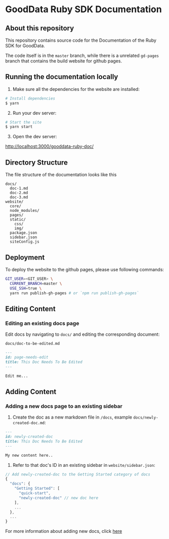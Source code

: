 # GoodData Ruby SDK Documentation

## About this repository

This repository contains source code for the Documentation of the Ruby SDK for GoodData.

The code itself is in the `master` branch, while there is a unrelated `gd-pages` branch that contains the build website for github pages.

## Running the documentation locally

1. Make sure all the dependencies for the website are installed:

```sh
# Install dependencies
$ yarn
```
2. Run your dev server:

```sh
# Start the site
$ yarn start
```

3. Open  the dev server:

[http://localhost:3000/gooddata-ruby-doc/](http://localhost:3000/gooddata-ruby-doc/)

## Directory Structure

The file structure of the documentation looks like this

```
docs/
  doc-1.md
  doc-2.md
  doc-3.md
website/
  core/
  node_modules/
  pages/
  static/
    css/
    img/
  package.json
  sidebar.json
  siteConfig.js
```

## Deployment

To deploy the website to the github pages, please use following commands:

```sh
GIT_USER=<GIT_USER> \
  CURRENT_BRANCH=master \
  USE_SSH=true \
  yarn run publish-gh-pages # or `npm run publish-gh-pages`
```

## Editing Content

### Editing an existing docs page

Edit docs by navigating to `docs/` and editing the corresponding document:

`docs/doc-to-be-edited.md`

```markdown
---
id: page-needs-edit
title: This Doc Needs To Be Edited
---

Edit me...
```

## Adding Content

### Adding a new docs page to an existing sidebar

1. Create the doc as a new markdown file in `/docs`, example `docs/newly-created-doc.md`:

```md
---
id: newly-created-doc
title: This Doc Needs To Be Edited
---

My new content here..
```

1. Refer to that doc's ID in an existing sidebar in `website/sidebar.json`:

```javascript
// Add newly-created-doc to the Getting Started category of docs
{
  "docs": {
    "Getting Started": [
      "quick-start",
      "newly-created-doc" // new doc here
    ],
    ...
  },
  ...
}
```

For more information about adding new docs, click [here](https://docusaurus.io/docs/en/navigation)
